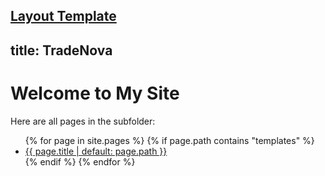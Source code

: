 [Layout Template](templates/layout.html)
---
title: TradeNova
---

# Welcome to My Site

Here are all pages in the subfolder:

<ul>
{% for page in site.pages %}
  {% if page.path contains "templates" %}
    <li><a href="{{ page.url }}">{{ page.title | default: page.path }}</a></li>
  {% endif %}
{% endfor %}
</ul>
